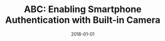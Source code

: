 ---
title: "ABC: Enabling Smartphone Authentication with Built-in Camera"
collection: publications
permalink: /publication/2018-01-01-ABC-Enabling-Smartphone-Authentication-with-Built-in-Camera
date: 2018-01-01
venue: 'In the proceedings of 25th Annual Network and Distributed System Security Symposium, NDSS 2018, San Diego, California, USA, February 18-21, 2018'
paperurl: 'http://wp.internetsociety.org/ndss/wp-content/uploads/sites/25/2018/02/ndss2018\_03B-3\_Ba\_paper.pdf'
citation: ' Zhongjie Ba,  Sixu Piao,  Xinwen Fu,  Dimitrios Koutsonikolas,  David Mohaisen,  Kui Ren, &quot;ABC: Enabling Smartphone Authentication with Built-in Camera.&quot; In the proceedings of 25th Annual Network and Distributed System Security Symposium, NDSS 2018, San Diego, California, USA, February 18-21, 2018, 2018.'
---